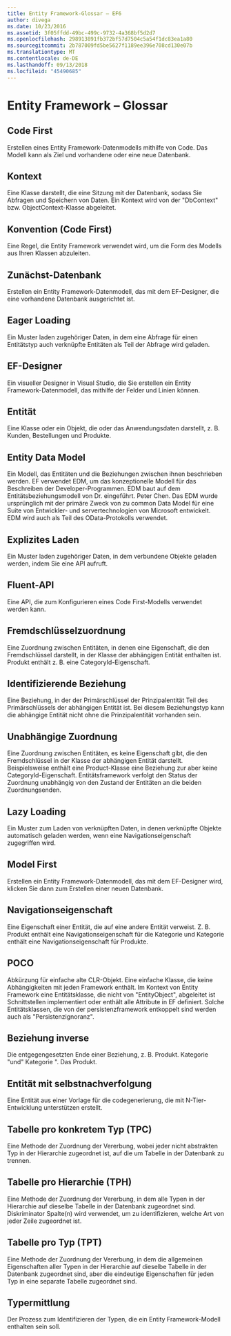```yaml
---
title: Entity Framework-Glossar – EF6
author: divega
ms.date: 10/23/2016
ms.assetid: 3f05ffdd-49bc-499c-9732-4a368bf5d2d7
ms.openlocfilehash: 298913891fb372bf57d7504c5a54f1dc83ea1a80
ms.sourcegitcommit: 2b787009fd5be5627f1189ee396e708cd130e07b
ms.translationtype: MT
ms.contentlocale: de-DE
ms.lasthandoff: 09/13/2018
ms.locfileid: "45490685"
---
```

# <a name="entity-framework-glossary"></a>Entity Framework – Glossar
## <a name="code-first"></a>Code First
Erstellen eines Entity Framework-Datenmodells mithilfe von Code. Das Modell kann als Ziel und vorhandene oder eine neue Datenbank.

## <a name="context"></a>Kontext
Eine Klasse darstellt, die eine Sitzung mit der Datenbank, sodass Sie Abfragen und Speichern von Daten. Ein Kontext wird von der "DbContext" bzw. ObjectContext-Klasse abgeleitet.

## <a name="convention-code-first"></a>Konvention (Code First)
Eine Regel, die Entity Framework verwendet wird, um die Form des Modells aus Ihren Klassen abzuleiten.

## <a name="database-first"></a>Zunächst-Datenbank
Erstellen ein Entity Framework-Datenmodell, das mit dem EF-Designer, die eine vorhandene Datenbank ausgerichtet ist.

## <a name="eager-loading"></a>Eager Loading
Ein Muster laden zugehöriger Daten, in dem eine Abfrage für einen Entitätstyp auch verknüpfte Entitäten als Teil der Abfrage wird geladen.

## <a name="ef-designer"></a>EF-Designer
Ein visueller Designer in Visual Studio, die Sie erstellen ein Entity Framework-Datenmodell, das mithilfe der Felder und Linien können.

## <a name="entity"></a>Entität
Eine Klasse oder ein Objekt, die oder das Anwendungsdaten darstellt, z. B. Kunden, Bestellungen und Produkte.

## <a name="entity-data-model"></a>Entity Data Model
Ein Modell, das Entitäten und die Beziehungen zwischen ihnen beschrieben werden. EF verwendet EDM, um das konzeptionelle Modell für das Beschreiben der Developer-Programmen. EDM baut auf dem Entitätsbeziehungsmodell von Dr. eingeführt. Peter Chen. Das EDM wurde ursprünglich mit der primäre Zweck von zu common Data Model für eine Suite von Entwickler- und servertechnologien von Microsoft entwickelt. EDM wird auch als Teil des OData-Protokolls verwendet.

## <a name="explicit-loading"></a>Explizites Laden
Ein Muster laden zugehöriger Daten, in dem verbundene Objekte geladen werden, indem Sie eine API aufruft.

## <a name="fluent-api"></a>Fluent-API
Eine API, die zum Konfigurieren eines Code First-Modells verwendet werden kann.

## <a name="foreign-key-association"></a>Fremdschlüsselzuordnung
Eine Zuordnung zwischen Entitäten, in denen eine Eigenschaft, die den Fremdschlüssel darstellt, in der Klasse der abhängigen Entität enthalten ist. Produkt enthält z. B. eine CategoryId-Eigenschaft.

## <a name="identifying-relationship"></a>Identifizierende Beziehung
Eine Beziehung, in der der Primärschlüssel der Prinzipalentität Teil des Primärschlüssels der abhängigen Entität ist. Bei diesem Beziehungstyp kann die abhängige Entität nicht ohne die Prinzipalentität vorhanden sein.

## <a name="independent-association"></a>Unabhängige Zuordnung
Eine Zuordnung zwischen Entitäten, es keine Eigenschaft gibt, die den Fremdschlüssel in der Klasse der abhängigen Entität darstellt. Beispielsweise enthält eine Product-Klasse eine Beziehung zur aber keine CategoryId-Eigenschaft. Entitätsframework verfolgt den Status der Zuordnung unabhängig von den Zustand der Entitäten an die beiden Zuordnungsenden.

## <a name="lazy-loading"></a>Lazy Loading
Ein Muster zum Laden von verknüpften Daten, in denen verknüpfte Objekte automatisch geladen werden, wenn eine Navigationseigenschaft zugegriffen wird.

## <a name="model-first"></a>Model First
Erstellen ein Entity Framework-Datenmodell, das mit dem EF-Designer wird, klicken Sie dann zum Erstellen einer neuen Datenbank.

## <a name="navigation-property"></a>Navigationseigenschaft
Eine Eigenschaft einer Entität, die auf eine andere Entität verweist. Z. B. Produkt enthält eine Navigationseigenschaft für die Kategorie und Kategorie enthält eine Navigationseigenschaft für Produkte.

## <a name="poco"></a>POCO
Abkürzung für einfache alte CLR-Objekt. Eine einfache Klasse, die keine Abhängigkeiten mit jeden Framework enthält. Im Kontext von Entity Framework eine Entitätsklasse, die nicht von "EntityObject", abgeleitet ist Schnittstellen implementiert oder enthält alle Attribute in EF definiert. Solche Entitätsklassen, die von der persistenzframework entkoppelt sind werden auch als "Persistenzignoranz".  

## <a name="relationship-inverse"></a>Beziehung inverse
Die entgegengesetzten Ende einer Beziehung, z. B. Produkt. Kategorie "und" Kategorie ". Das Produkt.

## <a name="self-tracking-entity"></a>Entität mit selbstnachverfolgung
Eine Entität aus einer Vorlage für die codegenerierung, die mit N-Tier-Entwicklung unterstützen erstellt.

## <a name="table-per-concrete-type-tpc"></a>Tabelle pro konkretem Typ (TPC)
Eine Methode der Zuordnung der Vererbung, wobei jeder nicht abstrakten Typ in der Hierarchie zugeordnet ist, auf die um Tabelle in der Datenbank zu trennen.

## <a name="table-per-hierarchy-tph"></a>Tabelle pro Hierarchie (TPH)
Eine Methode der Zuordnung der Vererbung, in dem alle Typen in der Hierarchie auf dieselbe Tabelle in der Datenbank zugeordnet sind. Diskriminator Spalte(n) wird verwendet, um zu identifizieren, welche Art von jeder Zeile zugeordnet ist.

## <a name="table-per-type-tpt"></a>Tabelle pro Typ (TPT)
Eine Methode der Zuordnung der Vererbung, in dem die allgemeinen Eigenschaften aller Typen in der Hierarchie auf dieselbe Tabelle in der Datenbank zugeordnet sind, aber die eindeutige Eigenschaften für jeden Typ in eine separate Tabelle zugeordnet sind.

## <a name="type-discovery"></a>Typermittlung
Der Prozess zum Identifizieren der Typen, die ein Entity Framework-Modell enthalten sein soll.
